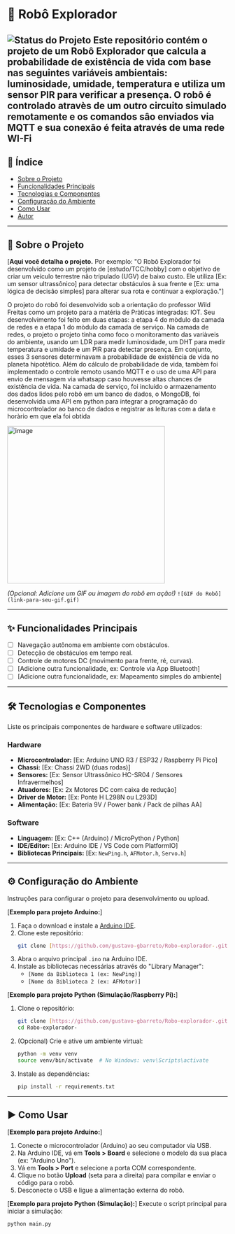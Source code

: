 # 🤖 Robô Explorador

![Status do Projeto](https://img.shields.io/badge/status-em_desenvolvimento-blueviolet)
Este repositório contém o projeto de um Robô Explorador que calcula a probabilidade de existência de vida com base nas seguintes variáveis ambientais: luminosidade, umidade, temperatura e utiliza um sensor PIR para verificar a presença. O robô é controlado atravès de um outro circuito simulado remotamente e os comandos sâo enviados via MQTT e sua conexâo é feita através de uma rede WI-Fi
---

## 📖 Índice

- [Sobre o Projeto](#-sobre-o-projeto)
- [Funcionalidades Principais](#-funcionalidades-principais)
- [Tecnologias e Componentes](#-tecnologias-e-componentes)
- [Configuração do Ambiente](#-configuração-do-ambiente)
- [Como Usar](#-como-usar)
- [Autor](#-autor)

---

## 📍 Sobre o Projeto

[**Aqui você detalha o projeto.** Por exemplo: "O Robô Explorador foi desenvolvido como um projeto de [estudo/TCC/hobby] com o objetivo de criar um veículo terrestre não tripulado (UGV) de baixo custo. Ele utiliza [Ex: um sensor ultrassônico] para detectar obstáculos à sua frente e [Ex: uma lógica de decisão simples] para alterar sua rota e continuar a exploração."]

O projeto do robô foi desenvolvido sob a orientaçâo do professor Wild Freitas como um projeto para a matéria de Pràticas integradas: IOT. Seu desenvolvimento foi feito em duas etapas: a etapa 4 do mòdulo da camada de redes e a etapa 1 do mòdulo da camada de serviço.
Na camada de redes, o projeto o projeto tinha como foco o monitoramento das variàveis do ambiente, usando um LDR para medir luminosidade, um DHT para medir temperatura e umidade e um PIR para detectar presença. Em conjunto, esses 3 sensores determinavam a probabilidade de existência de vida no planeta hipotètico. Além do cálculo de probabilidade de vida, tambèm foi implementado o controle remoto usando MQTT e o uso de uma API para envio de mensagem via whatsapp caso houvesse altas chances de existência de vida.
Na camada de serviço, foi incluido o armazenamento dos dados lidos pelo robô em um banco de dados, o MongoDB, foi desenvolvida uma API em python para integrar a programaçâo do microcontrolador ao banco de dados e registrar as leituras com a data e horàrio em que ela foi obtida

<img width="360" height="360" alt="image" src="https://github.com/user-attachments/assets/61e0f7eb-2d99-407b-8814-3cb5da0578e4" />

*(Opcional: Adicione um GIF ou imagem do robô em ação!)*
`![GIF do Robô](link-para-seu-gif.gif)`

---

## ✨ Funcionalidades Principais

- [ ] Navegação autônoma em ambiente com obstáculos.
- [ ] Detecção de obstáculos em tempo real.
- [ ] Controle de motores DC (movimento para frente, ré, curvas).
- [ ] [Adicione outra funcionalidade, ex: Controle via App Bluetooth]
- [ ] [Adicione outra funcionalidade, ex: Mapeamento simples do ambiente]

---

## 🛠️ Tecnologias e Componentes

Liste os principais componentes de hardware e software utilizados:

### Hardware
* **Microcontrolador:** [Ex: Arduino UNO R3 / ESP32 / Raspberry Pi Pico]
* **Chassi:** [Ex: Chassi 2WD (duas rodas)]
* **Sensores:** [Ex: Sensor Ultrassônico HC-SR04 / Sensores Infravermelhos]
* **Atuadores:** [Ex: 2x Motores DC com caixa de redução]
* **Driver de Motor:** [Ex: Ponte H L298N ou L293D]
* **Alimentação:** [Ex: Bateria 9V / Power bank / Pack de pilhas AA]

### Software
* **Linguagem:** [Ex: C++ (Arduino) / MicroPython / Python]
* **IDE/Editor:** [Ex: Arduino IDE / VS Code com PlatformIO]
* **Bibliotecas Principais:** [Ex: `NewPing.h`, `AFMotor.h`, `Servo.h`]

---

## ⚙️ Configuração do Ambiente

Instruções para configurar o projeto para desenvolvimento ou upload.

[**Exemplo para projeto Arduino:**]
1.  Faça o download e instale a [Arduino IDE](https://www.arduino.cc/en/software).
2.  Clone este repositório:
    ```bash
    git clone [https://github.com/gustavo-gbarreto/Robo-explorador-.git](https://github.com/gustavo-gbarreto/Robo-explorador-.git)
    ```
3.  Abra o arquivo principal `.ino` na Arduino IDE.
4.  Instale as bibliotecas necessárias através do "Library Manager":
    * `[Nome da Biblioteca 1 (ex: NewPing)]`
    * `[Nome da Biblioteca 2 (ex: AFMotor)]`

[**Exemplo para projeto Python (Simulação/Raspberry Pi):**]
1.  Clone o repositório:
    ```bash
    git clone [https://github.com/gustavo-gbarreto/Robo-explorador-.git](https://github.com/gustavo-gbarreto/Robo-explorador-.git)
    cd Robo-explorador-
    ```
2.  (Opcional) Crie e ative um ambiente virtual:
    ```bash
    python -m venv venv
    source venv/bin/activate  # No Windows: venv\Scripts\activate
    ```
3.  Instale as dependências:
    ```bash
    pip install -r requirements.txt
    ```

---

## ▶️ Como Usar

[**Exemplo para projeto Arduino:**]
1.  Conecte o microcontrolador (Arduino) ao seu computador via USB.
2.  Na Arduino IDE, vá em **Tools > Board** e selecione o modelo da sua placa (ex: "Arduino Uno").
3.  Vá em **Tools > Port** e selecione a porta COM correspondente.
4.  Clique no botão **Upload** (seta para a direita) para compilar e enviar o código para o robô.
5.  Desconecte o USB e ligue a alimentação externa do robô.

[**Exemplo para projeto Python (Simulação):**]
Execute o script principal para iniciar a simulação:
```bash
python main.py
